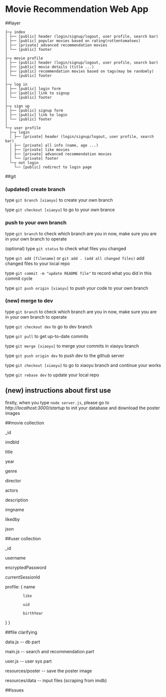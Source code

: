 # Movie Recommendation Web App

##layer
```
├─┬ index
│ ├── [public] header (login/signup/logout, user profile, search bar)
│ ├── [public] popular movies based on rating(rottentomatoes)
│ ├── [private] advanced recommendation movies
│ └── [public] footer
│
├─┬ movie profile
│ ├── [public] header (login/signup/logout, user profile, search bar)
│ ├── [public] movie details (title ...)
│ ├── [public] recommendation movies based on tags(may be randomly)
│ └── [public] footer
│
├─┬ log in
│ ├── [public] login form
│ ├── [public] link to signup
│ └── [public] footer
│
├─┬ sign up
│ ├── [public] signup form
│ ├── [public] link to login
│ └── [public] footer
│
└─┬ user profile
  ├─┬ login
  │ ├── [private] header (login/signup/logout, user profile, search bar)
  │ ├── [private] all info (name, age ...)
  │ ├── [private] like movies
  │ ├── [private] advanced recommendation movies
  │ └── [private] footer
  └─┬ not login
    └── [public] redirect to login page
```

##git

### (updated) create branch

type `git branch [xiaoyu]` to create your own branch

type `git checkout [xiaoyu]` to go to your own brance

### push to your own branch

type `git branch` to check which branch are you in now, make sure you are in your own branch to operate

(optional) type `git status` to check what files you changed

type `git add [filename]` or `git add . (add all changed files)` add changed files to your local repo

type `git commit -m "update README file"` to record what you did in this commit cycle

type `git push origin [xiaoyu]` to push your code to your own branch

### (new) merge to dev

type `git branch` to check which branch are you in now, make sure you are in your own branch to operate

type `git checkout dev` to go to dev branch

type `git pull` to get up-to-date commits

type `git merge [xiaoyu]` to merge your commits in xiaoyu branch

type `git push origin dev` to push dev to the github server

type `git checkout [xiaoyu]` to go to xiaoyu branch and continue your works

type `git rebase dev` to update your local repo

## (new) instructions about first use

firstly, when you type `node server.js`, please go to _http://localhost:3000/startup_ to init your database and download the poster images

##movie collection

_id

imdbId

title

year

genre

director

actors

description

imgname

likedby

json

##user collection

_id

username

encryptedPassword

currentSessionId

profile: {  name

            like
            
            uid
            
            birthYear
            
}
                                                 }

##file clarifying

data.js -- db part

main.js -- search and recommendation part

user.js -- user sys part

resources/poster -- save the poster image

resources/data -- input files (scraping from imdb)

##issues


